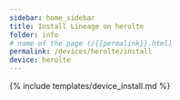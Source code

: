 ```yaml
---
sidebar: home_sidebar
title: Install Lineage on herolte
folder: info
# name of the page (/{{permalink}}.html)
permalink: /devices/herolte/install
device: herolte
---
```

{% include templates/device_install.md %}
